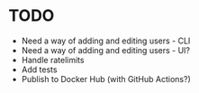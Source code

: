 # TODO

- Need a way of adding and editing users - CLI
- Need a way of adding and editing users - UI?
- Handle ratelimits
- Add tests
- Publish to Docker Hub (with GitHub Actions?)
